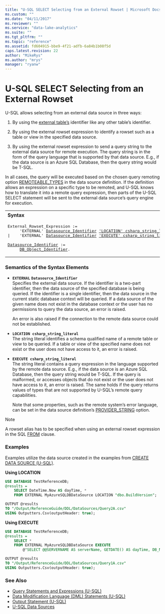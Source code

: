 ```yaml
---
title: "U-SQL SELECT Selecting from an External Rowset | Microsoft Docs"
ms.custom: ""
ms.date: "04/11/2017"
ms.reviewer: ""
ms.service: "data-lake-analytics"
ms.suite: ""
ms.tgt_pltfrm: ""
ms.topic: "reference"
ms.assetid: fd604915-bbe9-4f21-adfb-6a84b1b08f5d
caps.latest.revision: 22
author: "MikeRys"
ms.author: "mrys"
manager: "ryanw"
---
```

# U-SQL SELECT Selecting from an External Rowset
U-SQL allows selecting from an external data source in three ways:  
  
1.  By using the [external table’s](u-sql-tables.md) identifier like any other table’s identifier.  
  
2.  By using the external rowset expression to identify a rowset such as a table or view in the specified data source.  
  
3.  By using the external rowset expression to send a query string to the external data source for remote execution. The query string is in the form of the query language that is supported by that data source. E.g., if the data source is an Azure SQL Database, then the query string would be T-SQL.  
  
In all cases, the query will be executed based on the chosen query remoting option [REMOTEABLE_TYPES](create-data-source-u-sql.md#rmv_typ) in the data source definition. If the definition allows an expression on a specific type to be remoted, and U-SQL knows how to translate it into a remote query expression, then parts of the U-SQL SELECT statement will be sent to the external data source’s query engine for execution.  
  
<table><th align="left">Syntax</th><tr><td><pre>
External_Rowset_Expression :=                                                                            
     'EXTERNAL' <a href="#dsi">Datasource_Identifier</a> <a href="#l_csl">'LOCATION' csharp_string_literal</a>   
|    'EXTERNAL' <a href="#dsi">Datasource_Identifier</a> <a href="#E_csl">'EXECUTE' csharp_string_literal</a>.<br />
<a href="#dsi">Datasource_Identifier</a> := 
     <a href="u-sql-identifiers.md">DB_Object_Identifier</a>.
</pre></td></tr></table>

### Semantics of the Syntax Elements    
-   **`EXTERNAL`** <a name="dsi"></a>**`Datasource_Identifier`**  
    Specifies the external data source. If the identifier is a two-part identifier, then the data source of the specified database is being queried. If the identifier is a single identifier, then the data source in the current static database context will be queried. If a data source of the given name does not exist in the database context or the user has no permissions to query the data source, an error is raised.  
    
    An error is also raised if the connection to the remote data source could not be established.  
  
-   <a name="l_csl"></a>**`LOCATION csharp_string_literal`**  
    The string literal identifies a schema qualified name of a remote table or view to be queried. If a table or view of the specified name does not exist or the user does not have access to it, an error is raised.  
  
-   <a name="E_csl"></a>**`EXECUTE csharp_string_literal`**  
    The string literal contains a query expression in the language supported by the remote data source. E.g., if the data source is an Azure SQL Database, then the query string would be T-SQL. If the query is malformed, or accesses objects that do not exist or the user does not have access to it, an error is raised. The same holds if the query returns values of types that are not supported by U-SQL’s remote query capabilities.  
    
    Note that some properties, such as the remote system’s error language, can be set in the data source definition’s [PROVIDER_STRING](create-data-source-u-sql.md#p_strng) option.

> [!NOTE]
>  A rowset alias has to be specified when using an external rowset expression in the SQL [FROM](from-clause-u-sql.md) clause.

### Examples
Examples utilize the data source created in the examples from [CREATE DATA SOURCE (U-SQL)](create-data-source-u-sql.md).

**Using LOCATION**   
```sql
USE DATABASE TestReferenceDB;
@results =
    SELECT DateTime.Now AS dayTime, *
    FROM EXTERNAL MyAzureSQLDBDataSource LOCATION "dbo.BuildVersion";

OUTPUT @results
TO "/Output/ReferenceGuide/DDL/DataSources/Query2A.csv"
USING Outputters.Csv(outputHeader: true);
```

**Using EXECUTE**   
```sql
USE DATABASE TestReferenceDB;
@results =
    SELECT *
    FROM EXTERNAL MyAzureSQLDBDataSource EXECUTE 
        @"SELECT @@SERVERNAME AS serverName, GETDATE() AS dayTime, DB_NAME() AS databaseName, * FROM dbo.BuildVersion WITH (NOLOCK)";

OUTPUT @results
TO "/Output/ReferenceGuide/DDL/DataSources/Query1A.csv"
USING Outputters.Csv(outputHeader: true);
```
  
### See Also 
* [Query Statements and Expressions (U-SQL)](query-statements-and-expressions-u-sql.md)  
* [Data Modification Language (DML) Statements (U-SQL)](data-modification-language-dml-statements-u-sql.md)    
* [Output Statement (U-SQL)](output-statement-u-sql.md)  
* [U-SQL Data Sources](u-sql-data-sources.md) 

